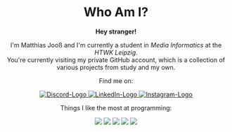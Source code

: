 <h1 align="center">
  <b>Who Am I?</b>
</h1>

<div align="center">
<b>Hey stranger!</b>
<p>I'm Matthias Jooß and I'm currently a student in <i>Media Informatics</i> at the <i>HTWK Leipzig</i>.<br>
You're currently visiting my private GitHub account, which is a collection of various projects from study and my own.</p>
  
</div>
<div align="center">
	<p>Find me on:</p>
  <a href="https://www.discordapp.com/users/Matthias#2670">
  <img src="https://img.shields.io/badge/Discord-7289DA?style=for-the-badge&logo=discord&logoColor=white" alt="Discord-Logo"/>
</a>
  <a href="https://www.linkedin.com/in/matthias-jooß-1b2993197">
  <img src="https://img.shields.io/badge/LinkedIn-0077B5?style=for-the-badge&logo=linkedin&logoColor=white" alt="LinkedIn-Logo" />
</a>
  <a href="https://www.instagram.com/matthias.j99/">
  <img src="https://img.shields.io/badge/Instagram-E4405F?style=for-the-badge&logo=instagram&logoColor=white" alt="Instagram-Logo" />
</a>
 
</div>
<p>
<div align="center">
	<p>Things I like the most at programming:</p>
    <img src="https://img.shields.io/badge/java-%23ED8B00.svg?style=for-the-badge&logo=java&logoColor=white">
    <img src="https://img.shields.io/badge/Spring-6DB33F?style=for-the-badge&logo=spring&logoColor=white">  
    <img src="https://img.shields.io/badge/c%23-%23239120.svg?style=for-the-badge&logo=c-sharp&logoColor=white">
  <img src="https://img.shields.io/badge/Go-00ADD8?style=for-the-badge&logo=go&logoColor=white">
  <img src="https://img.shields.io/badge/IntelliJ_IDEA-000000.svg?style=for-the-badge&logo=intellij-idea&logoColor=white">


</div>
</p>


<br>

<div align="center">
</div>





